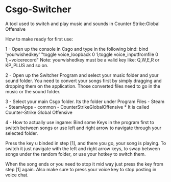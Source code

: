# Csgo-Switcher
A tool used to switch and play music and sounds in Counter Strike:Global Offensive

How to make ready for first use:

1 - Open up the console in Csgo and type in the following bind: bind 'yourwishedkey' "toggle voice_loopback 0 1;toggle voice_inputfromfile 0 1;+voicerecord"
  Note: yourwishedkey must be a valid key like: Q,W,E,R or KP_PLUS and so on.
  
2 - Open up the Switcher Program and select your music folder and your sound folder. You need to convert your songs first by simply dragging and dropping them on the application. Those converted files need to go in the music or the sound folder.

3 - Select your main Csgo folder. Its the folder under Program Files - Steam - SteamApps - common - CounterStrikeGlobalOffensive
      * It is called Counter-Strike Global Offensive

4 - How to actually use ingame:
  Bind some Keys in the program first to switch between songs or use left and right arrow to navigate through your selected folder.
  
  Press the key u binded in step [1], and there you go, your song is playing. To switch it just navigate with the left and right arrow keys, to swap between songs under the random folder, or use your hotkey to switch them.
  
  When the song ends or you need to stop it mid way just press the key from step [1] again. Also make sure to press your voice key to stop posting in voice chat.
